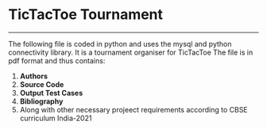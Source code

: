 # TicTacToe Tournament

____________________________________________________________

The following file is coded in python and uses the mysql and python connectivity library.
It is a tournament organiser for TicTacToe
The file is in pdf format and thus contains:
1. **Authors**
2. **Source Code**
3. **Output Test Cases**
4. **Bibliography**
5. Along with other necessary projeect requirements according to CBSE curriculum India-2021
